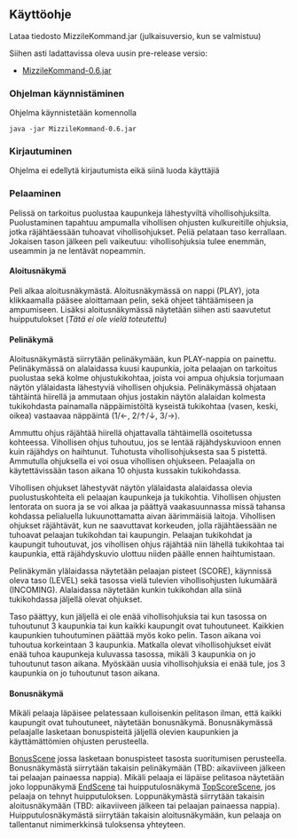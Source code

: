 ## Käyttöohje

Lataa tiedosto MizzileKommand.jar (julkaisuversio, kun se valmistuu)

Siihen asti ladattavissa oleva uusin pre-release versio:

* [MizzileKommand-0.6.jar](https://github.com/majormalfunk/otm-harjoitustyo/releases)

### Ohjelman käynnistäminen

Ohjelma käynnistetään komennolla

```
java -jar MizzileKommand-0.6.jar
```

### Kirjautuminen

Ohjelma ei edellytä kirjautumista eikä siinä luoda käyttäjiä

### Pelaaminen

Pelissä on tarkoitus puolustaa kaupunkeja lähestyviltä vihollisohjuksilta. Puolustaminen tapahtuu ampumalla vihollisen ohjusten kulkureitille ohjuksia, jotka räjähtäessään tuhoavat vihollisohjukset. Peliä pelataan taso kerrallaan. Jokaisen tason jälkeen peli vaikeutuu: vihollisohjuksia tulee enemmän, useammin ja ne lentävät nopeammin.

#### Aloitusnäkymä
Peli alkaa aloitusnäkymästä. Aloitusnäkymässä on nappi (PLAY), jota klikkaamalla pääsee aloittamaan pelin, sekä ohjeet tähtäämiseen ja ampumiseen. Lisäksi aloitusnäkymässä näytetään siihen asti saavutetut huipputulokset (*Tätä ei ole vielä toteutettu*)

#### Pelinäkymä
Aloitusnäkymästä siirrytään pelinäkymään, kun PLAY-nappia on painettu. Pelinäkymässä on alalaidassa kuusi kaupunkia, joita pelaajan on tarkoitus puolustaa sekä kolme ohjustukikohtaa, joista voi ampua ohjuksia torjumaan näytön ylälaidasta lähestyviä vihollisen ohjuksia. 
Pelinäkymässä ohjataan tähtäintä hiirellä ja ammutaan ohjus jostakin näytön alalaidan kolmesta tukikohdasta painamalla näppäimistöltä kyseistä tukikohtaa (vasen, keski, oikea) vastaavaa näppäintä (1/&larr;, 2/&uarr;/&darr;, 3/&rarr;).

Ammuttu ohjus räjähtää hiirellä ohjattavalla tähtäimellä osoitetussa kohteessa. Vihollisen ohjus tuhoutuu, jos se lentää räjähdyskuvioon ennen kuin räjähdys on haihtunut. Tuhotusta vihollisohjuksesta saa 5 pistettä. Ammutulla ohjuksella ei voi osua vihollisen ohjukseen. Pelaajalla on käytettävissään tason aikana 10 ohjusta kussakin tukikohdassa.

Vihollisen ohjukset lähestyvät näytön ylälaidasta alalaidassa olevia puolustuskohteita eli pelaajan kaupunkeja ja tukikohtia. Vihollisen ohjusten lentorata on suora ja se voi alkaa ja päättyä vaakasuunnassa missä tahansa kohdassa pelialuella lukuunottamatta aivan äärimmäisiä laitoja. Vihollisen ohjukset räjähtävät, kun ne saavuttavat korkeuden, jolla räjähtäessään ne tuhoavat pelaajan tukikohdan tai kaupungin. Pelaajan tukikohdat ja kaupungit tuhoutuvat, jos vihollisen ohjus räjähtää niin lähellä tukikohtaa tai kaupunkia, että räjähdyskuvio ulottuu niiden päälle ennen haihtumistaan.

Pelinäkymän ylälaidassa näytetään pelaajan pisteet (SCORE), käynnissä oleva taso (LEVEL) sekä tasossa vielä tulevien vihollisohjusten lukumäärä (INCOMING). Alalaidassa näytetään kunkin tukikohdan alla siinä tukikohdassa jäljellä olevat ohjukset.

Taso päättyy, kun jäljellä ei ole enää vihollisohjuksia tai kun tasossa on tuhoutunut 3 kaupunkia tai kun kaikki kaupungit ovat tuhoutuneet. Kaikkien kaupunkien tuhoutuminen päättää myös koko pelin. Tason aikana voi tuhoutua korkeintaan 3 kaupunkia. Matkalla olevat vihollisohjukset eivät enää tuhoa kaupunkeja kuluvassa tasossa, mikäli 3 kaupunkia on jo tuhoutunut tason aikana. Myöskään uusia vihollisohjuksia ei enää tule, jos 3 kaupunkia on jo tuhoutunut tason aikana.

#### Bonusnäkymä
Mikäli pelaaja läpäisee pelatessaan kulloisenkin pelitason ilman, että kaikki kaupungit ovat tuhoutuneet, näytetään bonusnäkymä. Bonusnäkymässä pelaajalle lasketaan bonuspisteitä jäljellä olevien kaupunkien ja käyttämättömien ohjusten perusteella.

[BonusScene](https://github.com/majormalfunk/otm-harjoitustyo/blob/master/MizzileKommand/src/main/java/mizzilekommand/layout/BonusScene.java "BonusScene-luokka") jossa lasketaan bonuspisteet tasosta suoritumisen perusteella. Bonusnäkymästä siirrytään takaisin pelinäkymään (TBD: aikaviiveen jälkeen tai pelaajan painaessa nappia). Mikäli pelaaja ei läpäise pelitasoa näytetään joko loppunäkymä [EndScene](https://github.com/majormalfunk/otm-harjoitustyo/blob/master/MizzileKommand/src/main/java/mizzilekommand/layout/EndScene.java "EndScene-luokka") tai huipputulosnäkymä [TopScoreScene](https://github.com/majormalfunk/otm-harjoitustyo/blob/master/MizzileKommand/src/main/java/mizzilekommand/layout/TopScoreScene.java "TopScoreScene-luokka"), jos pelaaja on tehnyt huipputuloksen. Loppunäkymästä siirrytään takaisin aloitusnäkymään (TBD: aikaviiveen jälkeen tai pelaajan painaessa nappia). Huipputulosnäkymästä siirrytään takaisin aloitusnäkymään, kun pelaaja on tallentanut nimimerkkinsä tuloksensa yhteyteen.

